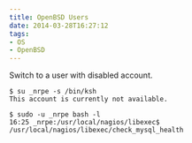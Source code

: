 ```yaml
---
title: OpenBSD Users
date: 2014-03-28T16:27:12
tags: 
- OS
- OpenBSD
---
```


Switch to a user with disabled account.
~~~
$ su _nrpe -s /bin/ksh
This account is currently not available.

$ sudo -u _nrpe bash -l
16:25 _nrpe:/usr/local/nagios/libexec$ /usr/local/nagios/libexec/check_mysql_health
~~~
